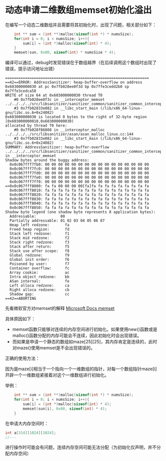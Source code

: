 # 动态申请二维数组memset初始化溢出

在编写一个动态二维数组并且需要将其初始化时，出现了问题，相关部分如下：
```c
	int ** sum = (int **)malloc(sizeof(int *) * numsSize);
    for(int i = 0; i < numsSize; i++){
        sum[i] = (int *)malloc(sizeof(int) * 4);
    }
    memset(sun, 0x00, sizeof(int) * numsSize * 4);
```
编译可以通过，debug时发现错误在于数组越界（在后续调用这个数组时出现了错误，提示访问地址出错）
```
=================================================================
==42==ERROR: AddressSanitizer: heap-buffer-overflow on address 0x603000000030 at pc 0x7fb028ee0f3d bp 0x7ffe3cedd2b0 sp 0x7ffe3cedca58
WRITE of size 64 at 0x603000000030 thread T0
    #0 0x7fb028ee0f3c in __interceptor_memset ../../../../src/libsanitizer/sanitizer_common/sanitizer_common_interceptors.inc:762
    #3 0x7fb02833e082 in __libc_start_main (/lib/x86_64-linux-gnu/libc.so.6+0x24082)
0x603000000030 is located 0 bytes to the right of 32-byte region [0x603000000010,0x603000000030)
allocated by thread T0 here:
    #0 0x7fb028f86808 in __interceptor_malloc ../../../../src/libsanitizer/asan/asan_malloc_linux.cc:144
    #3 0x7fb02833e082 in __libc_start_main (/lib/x86_64-linux-gnu/libc.so.6+0x24082)
SUMMARY: AddressSanitizer: heap-buffer-overflow ../../../../src/libsanitizer/sanitizer_common/sanitizer_common_interceptors.inc:762 in __interceptor_memset
Shadow bytes around the buggy address:
  0x0c067fff7fb0: 00 00 00 00 00 00 00 00 00 00 00 00 00 00 00 00
  0x0c067fff7fc0: 00 00 00 00 00 00 00 00 00 00 00 00 00 00 00 00
  0x0c067fff7fd0: 00 00 00 00 00 00 00 00 00 00 00 00 00 00 00 00
  0x0c067fff7fe0: 00 00 00 00 00 00 00 00 00 00 00 00 00 00 00 00
  0x0c067fff7ff0: 00 00 00 00 00 00 00 00 00 00 00 00 00 00 00 00
=>0x0c067fff8000: fa fa 00 00 00 00[fa]fa fa fa fa fa fa fa fa fa
  0x0c067fff8010: fa fa fa fa fa fa fa fa fa fa fa fa fa fa fa fa
  0x0c067fff8020: fa fa fa fa fa fa fa fa fa fa fa fa fa fa fa fa
  0x0c067fff8030: fa fa fa fa fa fa fa fa fa fa fa fa fa fa fa fa
  0x0c067fff8040: fa fa fa fa fa fa fa fa fa fa fa fa fa fa fa fa
  0x0c067fff8050: fa fa fa fa fa fa fa fa fa fa fa fa fa fa fa fa
Shadow byte legend (one shadow byte represents 8 application bytes):
  Addressable:           00
  Partially addressable: 01 02 03 04 05 06 07 
  Heap left redzone:       fa
  Freed heap region:       fd
  Stack left redzone:      f1
  Stack mid redzone:       f2
  Stack right redzone:     f3
  Stack after return:      f5
  Stack use after scope:   f8
  Global redzone:          f9
  Global init order:       f6
  Poisoned by user:        f7
  Container overflow:      fc
  Array cookie:            ac
  Intra object redzone:    bb
  ASan internal:           fe
  Left alloca redzone:     ca
  Right alloca redzone:    cb
  Shadow gap:              cc
==42==ABORTING
```

先看微软官方对memset的解释
[Microsoft Docs memset](https://learn.microsoft.com/zh-cn/cpp/c-runtime-library/reference/memset-wmemset?f1url=https%3A%2F%2Fmsdn.microsoft.com%2Fquery%2Fdev15.query%3FappId%3DDev15IDEF1%26l%3DZH-CN%26k%3Dk(memset)%3Bk(DevLang-C%2B%2B)%3Bk(TargetOS-Windows)%26rd%3Dtrue&view=msvc-170&viewFallbackFrom=vs-2017)

具体原因如下：

- memset函数只能够对连续的内存空间进行初始化。如果使用new()函数或是malloc()函数分配的内存可能会不连续，因此初始化时会出现错误。
- 而如果是申请一个静态的数组如maze[25][25]，其内存肯定是连续的，此时对maze()使用memset是不会出现错误的。

正确的使用方法：

因为是maze[i]相当于一个指向一个一维数组的指针，对每一个数组指针maze[i]开辟一个一维数组紧接着对这个一维数组进行初始化。

举例：

```c
	int ** sum = (int **)malloc(sizeof(int *) * numsSize);
    for(int i = 0; i < numsSize; i++){
        sum[i] = (int *)malloc(sizeof(int) * 4);
        memset(sun[i], 0x00, sizeof(int) * 4);
    }
```

在申请大内存空间时：
```c
int a[314][1024][1024];
//---
```
进行操作时可能会有问题，连续内存空间可能无法分配（为初始化仅声明，并不分配内存空间）